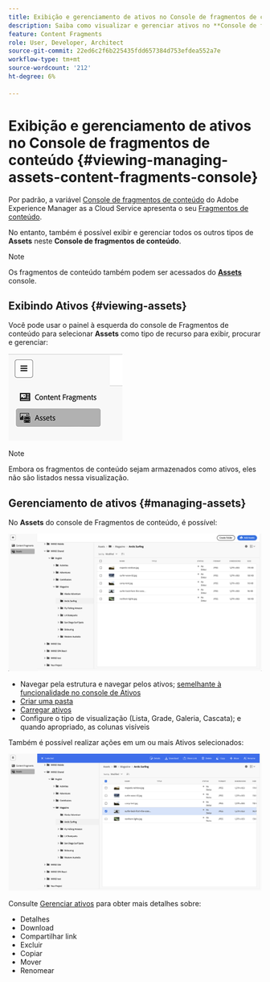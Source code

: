 ```yaml
---
title: Exibição e gerenciamento de ativos no Console de fragmentos de conteúdo
description: Saiba como visualizar e gerenciar ativos no **Console de fragmentos de conteúdo** do Adobe Experience Manager as a Cloud Service.
feature: Content Fragments
role: User, Developer, Architect
source-git-commit: 22ed6c2f6b225435fdd657384d753efdea552a7e
workflow-type: tm+mt
source-wordcount: '212'
ht-degree: 6%

---
```


# Exibição e gerenciamento de ativos no Console de fragmentos de conteúdo {#viewing-managing-assets-content-fragments-console}

Por padrão, a variável [Console de fragmentos de conteúdo](/help/sites-cloud/administering/content-fragments/managing.md#content-fragments-console) do Adobe Experience Manager as a Cloud Service apresenta o seu [Fragmentos de conteúdo](/help/sites-cloud/administering/content-fragments/overview.md).

No entanto, também é possível exibir e gerenciar todos os outros tipos de **Assets** neste **Console de fragmentos de conteúdo**.

>[!NOTE]
>
>Os fragmentos de conteúdo também podem ser acessados do **[Assets](/help/assets/overview.md)** console.

## Exibindo Ativos {#viewing-assets}

Você pode usar o painel à esquerda do console de Fragmentos de conteúdo para selecionar  **Assets** como tipo de recurso para exibir, procurar e gerenciar:

![Console de fragmentos de conteúdo - navegação](/help/sites-cloud/administering/content-fragments/assets/cf-console-assets-navigation.png)

>[!NOTE]
>
>Embora os fragmentos de conteúdo sejam armazenados como ativos, eles não são listados nessa visualização.

## Gerenciamento de ativos {#managing-assets}

No **Assets** do console de Fragmentos de conteúdo, é possível:

![Console de fragmentos de conteúdo - navegar pelo ativo](/help/sites-cloud/administering/content-fragments/assets/cf-console-assets-browse.png)

* Navegar pela estrutura e navegar pelos ativos; [semelhante à funcionalidade no console de Ativos](/help/assets/navigate-assets-view.md)
* [Criar uma pasta](/help/assets/manage-digital-assets.md#creating-folders)
* [Carregar ativos](/help/assets/add-delete-assets-view.md)
* Configure o tipo de visualização (Lista, Grade, Galeria, Cascata); e quando apropriado, as colunas visíveis

Também é possível realizar ações em um ou mais Ativos selecionados:

![Console de fragmentos de conteúdo - Ações para o ativo selecionado](/help/sites-cloud/administering/content-fragments/assets/cf-console-assets-actions.png)

Consulte [Gerenciar ativos](/help/assets/manage-organize-assets-view.md) para obter mais detalhes sobre:

* Detalhes
* Download
* Compartilhar link
* Excluir
* Copiar
* Mover
* Renomear
